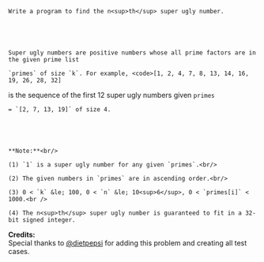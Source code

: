 

    Write a program to find the n<sup>th</sup> super ugly number.



    Super ugly numbers are positive numbers whose all prime factors are in the given prime list
    `primes` of size `k`. For example, <code>[1, 2, 4, 7, 8, 13, 14, 16, 19, 26, 28, 32]
</code> is the sequence of the first 12 super ugly numbers given `primes`
    = `[2, 7, 13, 19]` of size 4.



    **Note:**<br/>
    (1) `1` is a super ugly number for any given `primes`.<br/>
    (2) The given numbers in `primes` are in ascending order.<br/>
    (3) 0 < `k` &le; 100, 0 < `n` &le; 10<sup>6</sup>, 0 < `primes[i]` < 1000.<br />
    (4) The n<sup>th</sup> super ugly number is guaranteed to fit in a 32-bit signed integer.


**Credits:**<br />Special thanks to [@dietpepsi](https://leetcode.com/discuss/user/dietpepsi) for adding this problem and creating all test cases.

